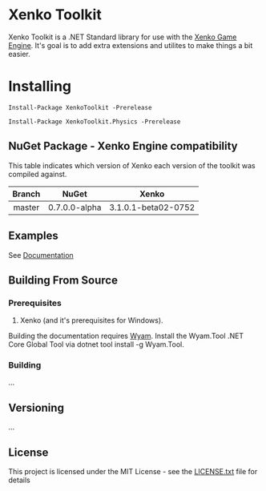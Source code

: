 # Xenko Toolkit

Xenko Toolkit is a .NET Standard library for use with the [Xenko Game Engine](https://xenko.com/). It's goal is to add extra extensions and utilites to make things a bit easier.

# Installing

    Install-Package XenkoToolkit -Prerelease

    Install-Package XenkoToolkit.Physics -Prerelease

## NuGet Package - Xenko Engine compatibility

This table indicates which version of Xenko each version of the toolkit was compiled against.

|Branch|NuGet|Xenko|
|:--:|:--:|:--:|
|master|0.7.0.0-alpha|3.1.0.1-beta02-0752|

## Examples

See [Documentation](https://dfkeenan.github.io/XenkoToolkit/docs/)

## Building From Source

### Prerequisites

1. Xenko (and it's prerequisites for Windows).

Building the documentation requires [Wyam](https://wyam.io/). Install the Wyam.Tool .NET Core Global Tool via dotnet tool install -g Wyam.Tool.

### Building

...

## Versioning

...

## License

This project is licensed under the MIT License - see the [LICENSE.txt](LICENSE.txt) file for details
